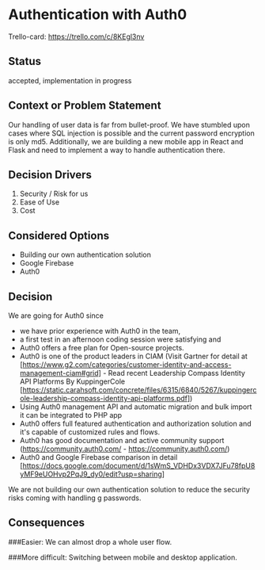# Authentication with Auth0

Trello-card: https://trello.com/c/8KEgl3nv

## Status

accepted, implementation in progress

## Context or Problem Statement

Our handling of user data is far from bullet-proof. We have stumbled upon cases where SQL injection is possible and the current password encryption is only md5. Additionally, we are building a new mobile app in React and Flask and need to implement a way to handle authentication there. 

## Decision Drivers 

1. Security / Risk for us
2. Ease of Use
3. Cost


## Considered Options

- Building our own authentication solution
- Google Firebase
- Auth0

## Decision

We are going for Auth0 since 
- we have prior experience with Auth0 in the team, 
- a first test in an afternoon coding session were satisfying and
- Auth0 offers a free plan for Open-source projects.
- Auth0 is one of the product leaders in CIAM (Visit Gartner for detail at [https://www.g2.com/categories/customer-identity-and-access-management-ciam#grid] - Read recent Leadership Compass Identity API Platforms By KuppingerCole [https://static.carahsoft.com/concrete/files/6315/6840/5267/kuppingercole-leadership-compass-identity-api-platforms.pdf])
- Using Auth0 management API and automatic migration and bulk import it can be integrated to PHP app
- Auth0 offers full featured authentication and authorization solution and it's capable of customized rules and flows.
- Auth0 has good documentation and active community support (https://community.auth0.com/ - https://community.auth0.com/)
- Auth0 and Google Firebase comparison in detail [https://docs.google.com/document/d/1sWmS_VDHDx3VDX7JFu78fpU8yMF9eUOHvp2PqJ9_dy0/edit?usp=sharing]


We are not building our own authentication solution to reduce the security risks coming with handling g passwords.

## Consequences

###Easier:
We can almost drop a whole user flow.

###More difficult:
Switching between mobile and desktop application. 

